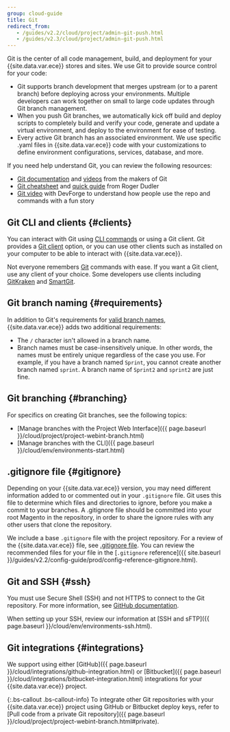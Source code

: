 ```yaml
---
group: cloud-guide
title: Git
redirect_from:
   - /guides/v2.2/cloud/project/admin-git-push.html
   - /guides/v2.3/cloud/project/admin-git-push.html
---
```


Git is the center of all code management, build, and deployment for your {{site.data.var.ece}} stores and sites. We use Git to provide source control for your code:

* Git supports branch development that merges upstream (or to a parent branch) before deploying across your environments. Multiple developers can work together on small to large code updates through Git branch management.
* When you push Git branches, we automatically kick off build and deploy scripts to completely build and verify your code, generate and update a virtual environment, and deploy to the environment for ease of testing.
* Every active Git branch has an associated environment. We use specific .yaml files in {{site.data.var.ece}} code with your customizations to define environment configurations, services, database, and more.

If you need help understand Git, you can review the following resources:

* [Git documentation](https://git-scm.com/documentation) and [videos](https://git-scm.com/videos) from the makers of Git
* [Git cheatsheet](http://rogerdudler.github.io/git-guide/files/git_cheat_sheet.pdf) and [quick guide](http://rogerdudler.github.io/git-guide/) from Roger Dudler
* [Git video](https://www.youtube.com/watch?v=8KCQe9Pm1kg) with DevForge to understand how people use the repo and commands with a fun story

## Git CLI and clients {#clients}
You can interact with Git using [CLI commands](https://git-scm.com/documentation) or using a Git client. Git provides a [Git client](https://git-scm.com/downloads) option, or you can use other clients such as installed on your computer to be able to interact with {{site.data.var.ece}}.

Not everyone remembers [Git](https://git-scm.com/docs) commands with ease. If you want a Git client, use any client of your choice. Some developers use clients including [GitKraken](https://www.gitkraken.com/) and [SmartGit](https://www.syntevo.com/smartgit/).

## Git branch naming {#requirements}

In addition to Git's requirements for [valid branch names](https://www.kernel.org/pub/software/scm/git/docs/git-check-ref-format.html), {{site.data.var.ece}} adds two additional requirements:

* The `/` character isn't allowed in a branch name.
* Branch names must be case-insensitively unique. In other words, the names must be entirely unique regardless of the case you use. For example, if you have a branch named `Sprint`, you cannot create another branch named `sprint`. A branch name of `Sprint2` and `sprint2` are just fine.

## Git branching {#branching}

For specifics on creating Git branches, see the following topics:

* [Manage branches with the Project Web Interface]({{ page.baseurl }}/cloud/project/project-webint-branch.html)
* [Manage branches with the CLI]({{ page.baseurl }}/cloud/env/environments-start.html)

## .gitignore file {#gitignore}
Depending on your {{site.data.var.ece}} version, you may need different information added to or commented out in your `.gitignore` file. Git uses this file to determine which files and directories to ignore, before you make a commit to your branches. A .gitignore file should be committed into your root Magento in the repository, in order to share the ignore rules with any other users that clone the repository.

We include a base `.gitignore` file with the project repository. For a review of the {{site.data.var.ece}} file, see [.gitignore file](https://github.com/magento/magento-cloud/blob/master/.gitignore). You can review the recommended files for your file in the [`.gitignore` reference]({{ site.baseurl }}/guides/v2.2/config-guide/prod/config-reference-gitignore.html).

## Git and SSH {#ssh}

You must use Secure Shell (SSH) and not HTTPS to connect to the Git repository. For more information, see [GitHub documentation](https://help.github.com/articles/generating-an-ssh-key).

When setting up your SSH, review our information at [SSH and sFTP]({{ page.baseurl }}/cloud/env/environments-ssh.html).

## Git integrations {#integrations}

We support using either [GitHub]({{ page.baseurl }}/cloud/integrations/github-integration.html) or [Bitbucket]({{ page.baseurl }}/cloud/integrations/bitbucket-integration.html) integrations for your {{site.data.var.ece}} project.

{:.bs-callout .bs-callout-info}
To integrate other Git repositories with your {{site.data.var.ece}} project using GitHub or Bitbucket deploy keys, refer to [Pull code from a private Git repository]({{ page.baseurl }}/cloud/project/project-webint-branch.html#private).
